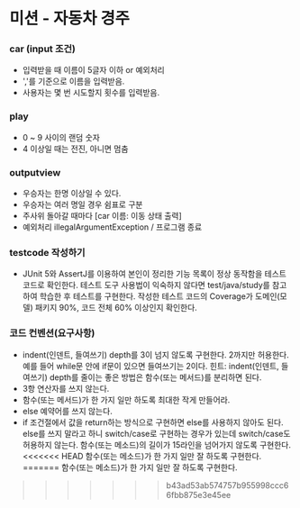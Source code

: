 # 미션 - 자동차 경주

### car (input 조건)
  - 입력받을 때 이름이 5글자 이하 or 예외처리
  - ','를 기준으로 이름을 입력받음.
  - 사용자는 몇 번 시도할지 횟수를 입력받음.

### play
  - 0 ~ 9 사이의 랜덤 숫자
  - 4 이상일 때는 전진, 아니면 멈춤

### outputview
  - 우승자는 한명 이상일 수 있다.
  - 우승자는 여러 명일 경우 쉼표로 구분
  - 주사위 돌아갈 때마다 [car 이름: 이동 상태 출력]
  - 예외처리 illegalArgumentException / 프로그램 종료

### testcode 작성하기
  - JUnit 5와 AssertJ를 이용하여 본인이 정리한 기능 목록이 정상 동작함을 테스트 코드로 확인한다.
    테스트 도구 사용법이 익숙하지 않다면 test/java/study를 참고하여 학습한 후 테스트를 구현한다.
    작성한 테스트 코드의 Coverage가 도메인(모델) 패키지 90%, 코드 전체 60% 이상인지 확인한다.

### 코드 컨벤션(요구사항)
  - indent(인덴트, 들여쓰기) depth를 3이 넘지 않도록 구현한다. 2까지만 허용한다.
    예를 들어 while문 안에 if문이 있으면 들여쓰기는 2이다.
    힌트: indent(인덴트, 들여쓰기) depth를 줄이는 좋은 방법은 함수(또는 메서드)를 분리하면 된다.
  - 3항 연산자를 쓰지 않는다.
  - 함수(또는 메서드)가 한 가지 일만 하도록 최대한 작게 만들어라.
  - else 예약어를 쓰지 않는다.
  - if 조건절에서 값을 return하는 방식으로 구현하면 else를 사용하지 않아도 된다.
    else를 쓰지 말라고 하니 switch/case로 구현하는 경우가 있는데 switch/case도 허용하지 않는다.
    함수(또는 메소드)의 길이가 15라인을 넘어가지 않도록 구현한다.
<<<<<<< HEAD
    함수(또는 메소드)가 한 가지 일만 잘 하도록 구현한다.
=======
    함수(또는 메소드)가 한 가지 일만 잘 하도록 구현한다.
>>>>>>> b43ad53ab574757b955998ccc66fbb875e3e45ee
